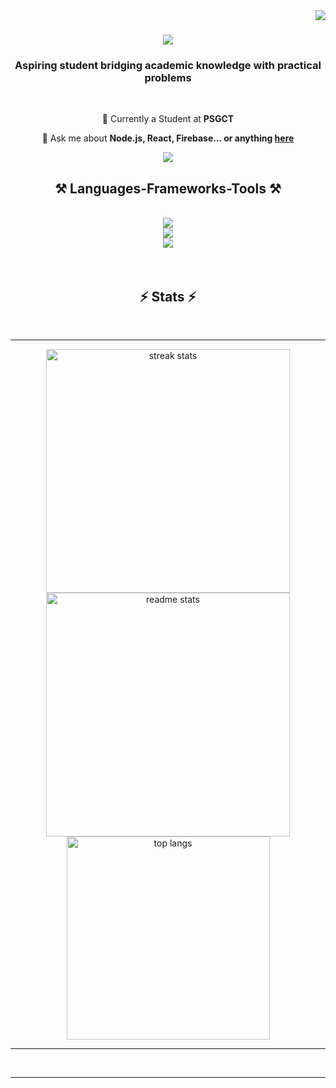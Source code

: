 <img align="right" src="https://visitor-badge.laobi.icu/badge?page_id=nidharshana-s.nidharshana-s" />

<h1 align="center">
    <img src="https://readme-typing-svg.herokuapp.com/?font=Righteous&size=25&center=true&vCenter=true&width=500&height=70&duration=6000&lines=Hola!+👋;+I'm+Nidh!;" />
</h1>

<h3 align="center">Aspiring student bridging academic knowledge with practical problems</h3>

<br/>

<div align="center">
 
 🔭 Currently a Student at **PSGCT**

💬 Ask me about **Node.js, React, Firebase... or anything [here](https://github.com/salesp07/salesp07/issues)**

 </div>

 <div align="center"> 
  <a href="https://linkedin.com/in/nidharshana-s" target="_blank">
    <img src="https://img.shields.io/badge/LinkedIn-0077B5?style=for-the-badge&logo=linkedin&logoColor=white" target="_blank" />
  </a>
</div>

<h2 align="center">⚒️ Languages-Frameworks-Tools ⚒️</h2>
<br/>
<div align="center">
    <img src="https://skillicons.dev/icons?i=windows,linux" />
    <br/>
    <img src="https://skillicons.dev/icons?i=react,androidstudio,html,css,vscode,github,tailwind,postman" />
    <br />
    <img src="https://skillicons.dev/icons?i=nodejs,python,javascript,express,firebase,mongodb,c,cpp,java,mysql,flutter" /><br>
</div>
<br>
<br>
<h2 align="center">⚡ Stats ⚡</h2>
<br><hr/>
<div align=center>
  <img width=390 src="https://github-readme-streak-stats-salesp07.vercel.app/?user=nidharshana-s&count_private=true&theme=react&border_radius=10" alt="streak stats"/>
  <br />
    <img width=390 src="https://github-readme-stats-salesp07.vercel.app/api?username=nidharshana-s&count_private=true&show_icons=true&theme=react&rank_icon=github&border_radius=10" alt="readme stats" />
  <br/>
  <img width=325 align="center" src="https://github-readme-stats-salesp07.vercel.app/api/top-langs/?username=nidharshana-s&hide=HTML&langs_count=8&layout=compact&theme=react&border_radius=10&size_weight=0.5&count_weight=0.5&exclude_repo=github-readme-stats" alt="top langs" />
<hr />
</div>


<br/>
<hr/>

